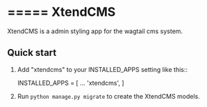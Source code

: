 =====
XtendCMS
=====

XtendCMS is a admin styling app for the wagtail cms system.

Quick start
-----------

1. Add "xtendcms" to your INSTALLED_APPS setting like this::

    INSTALLED_APPS = [
        ...
        'xtendcms',
    ]

2. Run ``python manage.py migrate`` to create the XtendCMS models.

